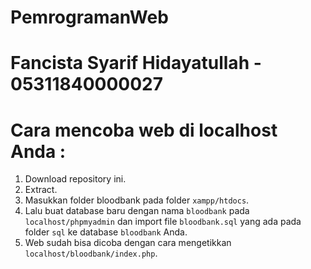 # PemrogramanWeb

# Fancista Syarif Hidayatullah - 05311840000027

# Cara mencoba web di localhost Anda :
1. Download repository ini.
2. Extract.
3. Masukkan folder bloodbank pada folder `xampp/htdocs`.
4. Lalu buat database baru dengan nama `bloodbank` pada `localhost/phpmyadmin` dan import file `bloodbank.sql` yang ada pada folder `sql` ke database `bloodbank` Anda.
5. Web sudah bisa dicoba dengan cara mengetikkan `localhost/bloodbank/index.php`.
